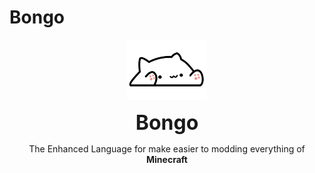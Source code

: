 # Bongo

<p align="center">
<img class="center" src="./static/img/logo.png" width=128/>
</p>

<p style="margin:0; font-weight: bold; font-size: 2rem;" align="center">Bongo</p>
<p align="center">
The Enhanced Language for make easier to modding everything of 
<span style="font-weight: bold;">Minecraft</span>
</p>